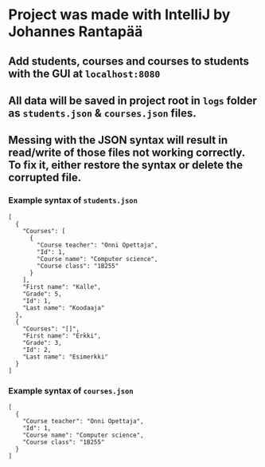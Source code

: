 # Project was made with IntelliJ by Johannes Rantapää

## Add students, courses and courses to students with the GUI at `localhost:8080`

## All data will be saved in project root in `logs` folder as `students.json` & `courses.json` files.

## Messing with the JSON syntax will result in read/write of those files not working correctly. To fix it, either restore the syntax or delete the corrupted file.

### Example syntax of `students.json`
```
[
  {
    "Courses": [
      {
        "Course teacher": "Onni Opettaja",
        "Id": 1,
        "Course name": "Computer science",
        "Course class": "1B255"
      }
    ],
    "First name": "Kalle",
    "Grade": 5,
    "Id": 1,
    "Last name": "Koodaaja"
  },
  {
    "Courses": "[]",
    "First name": "Erkki",
    "Grade": 3,
    "Id": 2,
    "Last name": "Esimerkki"
  }
]
```

### Example syntax of `courses.json`
```
[
  {
    "Course teacher": "Onni Opettaja",
    "Id": 1,
    "Course name": "Computer science",
    "Course class": "1B255"
  }
]
```
